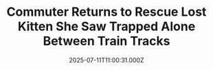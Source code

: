 ---
title: "Commuter Returns to Rescue Lost Kitten She Saw Trapped Alone Between Train Tracks"
date: 2025-07-11T11:00:31.000Z
category: Human Kindness
externalLink: "https://www.goodnewsnetwork.org/commuter-returns-to-rescue-lost-kitten-she-saw-trapped-alone-between-train-tracks/"
image: ""
excerpt: "While traveling on an Alaska railroad, familiar noises assailed Portia Duke’s ear: the squeaking, stressed brakes, the whistle sounding off, and the doors opening and closing. But having stopped in Willow on the way from Denali to Whittier, a totally unexpected tune perked the passenger up—a cat, mewling outside the window. Looking down, Duke saw […] The post Commuter Returns…"
---
